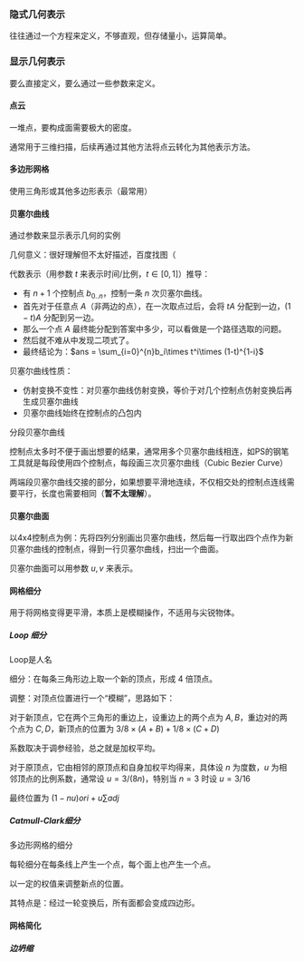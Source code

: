 ### 隐式几何表示

往往通过一个方程来定义，不够直观，但存储量小，运算简单。



### 显示几何表示

要么直接定义，要么通过一些参数来定义。

#### 点云

一堆点，要构成面需要极大的密度。

通常用于三维扫描，后续再通过其他方法将点云转化为其他表示方法。

#### 多边形网格

使用三角形或其他多边形表示（最常用）

#### 贝塞尔曲线

通过参数来显示表示几何的实例

几何意义：很好理解但不太好描述，百度找图（

代数表示（用参数 $t$ 来表示时间/比例，$t\in [0, 1]$）推导：

- 有 $n+1$ 个控制点 $b_{0..n}$，控制一条 $n$ 次贝塞尔曲线。
- 首先对于任意点 $A$（非两边的点），在一次取点过后，会将 $tA$ 分配到一边，$(1-t)A$ 分配到另一边。
- 那么一个点 $A$ 最终能分配到答案中多少，可以看做是一个路径选取的问题。
- 然后就不难从中发现二项式了。
- 最终结论为：$ans = \sum_{i=0}^{n}b_i\times t^i\times (1-t)^{1-i}$

贝塞尔曲线性质：

- 仿射变换不变性：对贝塞尔曲线仿射变换，等价于对几个控制点仿射变换后再生成贝塞尔曲线
- 贝塞尔曲线始终在控制点的凸包内

分段贝塞尔曲线

控制点太多时不便于画出想要的结果，通常用多个贝塞尔曲线相连，如PS的钢笔工具就是每段使用四个控制点，每段画三次贝塞尔曲线（Cubic Bezier Curve）

两端段贝塞尔曲线交接的部分，如果想要平滑地连续，不仅相交处的控制点连线需要平行，长度也需要相同（**暂不太理解**）。

#### 贝塞尔曲面

以4x4控制点为例：先将四列分别画出贝塞尔曲线，然后每一行取出四个点作为新贝塞尔曲线的控制点，得到一行贝塞尔曲线，扫出一个曲面。

贝塞尔曲面可以用参数 $u,v$ 来表示。



#### 网格细分

用于将网格变得更平滑，本质上是模糊操作，不适用与尖锐物体。

##### Loop 细分

Loop是人名

细分：在每条三角形边上取一个新的顶点，形成 4 倍顶点。

调整：对顶点位置进行一个“模糊”，思路如下：

对于新顶点，它在两个三角形的重边上，设重边上的两个点为 $A,B$，重边对的两个点为 $C,D$，新顶点的位置为 $3/8\times (A+B)+1/8 \times (C+D)$

系数取决于调参经验，总之就是加权平均。

对于原顶点，它由相邻的原顶点和自身加权平均得来，具体设 $n$ 为度数，$u$ 为相邻顶点的比例系数，通常设 $u = 3/(8n)$，特别当 $n=3$ 时设 $u=3/16$

最终位置为 $(1-nu)ori+u\sum adj$

##### Catmull-Clark细分

多边形网格的细分

每轮细分在每条线上产生一个点，每个面上也产生一个点。

以一定的权值来调整新点的位置。

其特点是：经过一轮变换后，所有面都会变成四边形。

#### 网格简化

##### 边坍缩

 

